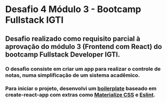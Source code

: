 # Desafio 4 Módulo 3 - Bootcamp Fullstack IGTI

## Desafio realizado como requisito parcial à aprovação do módulo 3 (Frontend com React) do bootcamp Fullstack Developer IGTI.

### O desafio consiste em criar um app para realizar o controle de notas, numa simplificação de um sistema acadêmico.

### Para iniciar o projeto, desenvolvi um [boilerplate](https://github.com/jramiresbrito/react-base) baseado em create-react-app com extras como [Materialize CSS](https://materializecss.com/) e [Eslint](https://eslint.org/).